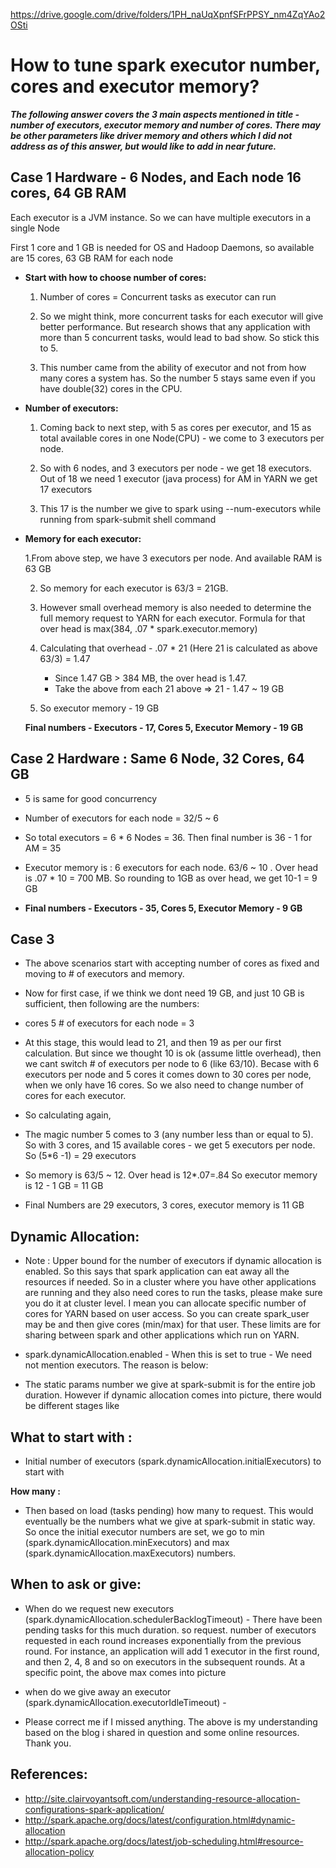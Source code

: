 https://drive.google.com/drive/folders/1PH_naUqXpnfSFrPPSY_nm4ZqYAo2OSti
# How to tune spark executor number, cores and executor memory?


***The following answer covers the 3 main aspects mentioned in title - number of executors, executor memory and number of cores.
There may be other parameters like driver memory and others which I did not address as of this answer, but would like to add in near future.***

## Case 1 Hardware - 6 Nodes, and Each node 16 cores, 64 GB RAM

Each executor is a JVM instance. So we can have multiple executors in a single Node

First 1 core and 1 GB is needed for OS and Hadoop Daemons, so available are 15 cores, 63 GB RAM for each node

-  **Start with how to choose number of cores:**

   1. Number of cores = Concurrent tasks as executor can run 

   2. So we might think, more concurrent tasks for each executor will give better performance. But research shows that
   any application with more than 5 concurrent tasks, would lead to bad show. So stick this to 5.

   3. This number came from the ability of executor and not from how many cores a system has. So the number 5 stays same
   even if you have double(32) cores in the CPU.
   
-  **Number of executors:**   

   1. Coming back to next step, with 5 as cores per executor, and 15 as total available cores in one Node(CPU) - we come to 
   3 executors per node.

   2. So with 6 nodes, and 3 executors per node - we get 18 executors. Out of 18 we need 1 executor (java process) for AM in YARN we get 17 executors

   3. This 17 is the number we give to spark using --num-executors while running from spark-submit shell command

- **Memory for each executor:**
  
  1.From above step, we have 3 executors  per node. And available RAM is 63 GB

  2. So memory for each executor is 63/3 = 21GB. 

  3. However small overhead memory is also needed to determine the full memory request to YARN for each executor.
  Formula for that over head is max(384, .07 * spark.executor.memory)

  4. Calculating that overhead - .07 * 21 (Here 21 is calculated as above 63/3)
                            = 1.47

     - Since 1.47 GB > 384 MB, the over head is 1.47.
     - Take the above from each 21 above => 21 - 1.47 ~ 19 GB

  5. So executor memory - 19 GB

  **Final numbers - Executors - 17, Cores 5, Executor Memory - 19 GB**
  
## Case 2 Hardware : Same 6 Node, 32 Cores, 64 GB

- 5 is same for good concurrency

- Number of executors for each node = 32/5 ~ 6

- So total executors = 6 * 6 Nodes = 36. Then final number is 36 - 1 for AM = 35

- Executor memory is : 6 executors for each node. 63/6 ~ 10 . Over head is .07 * 10 = 700 MB. So rounding to 1GB as over head, we get 10-1 = 9 GB

- **Final numbers - Executors - 35, Cores 5, Executor Memory - 9 GB**


## Case 3

- The above scenarios start with accepting number of cores as fixed and moving to # of executors and memory.

- Now for first case, if we think we dont need 19 GB, and just 10 GB is sufficient, then following are the numbers:

- cores 5 # of executors for each node = 3

- At this stage, this would lead to 21, and then 19 as per our first calculation. But since we thought 10 is ok (assume little overhead), then we cant switch # of executors per node to 6 (like 63/10). Becase with 6 executors per node and 5 cores it comes down to 30 cores per node, when we only have 16 cores. So we also need to change number of cores for each executor.

- So calculating again,

- The magic number 5 comes to 3 (any number less than or equal to 5). So with 3 cores, and 15 available cores - we get 5 executors per node. So (5*6 -1) = 29 executors

- So memory is 63/5 ~ 12. Over head is 12*.07=.84 So executor memory is 12 - 1 GB = 11 GB

- Final Numbers are 29 executors, 3 cores, executor memory is 11 GB


## Dynamic Allocation:

- Note : Upper bound for the number of executors if dynamic allocation is enabled. So this says that spark application can eat away all the resources if needed. So in a cluster where you have other applications are running and they also need cores to run the tasks, please make sure you do it at cluster level. I mean you can allocate specific number of cores for YARN based on user access. So you can create spark_user may be and then give cores (min/max) for that user. These limits are for sharing between spark and other applications which run on YARN.

- spark.dynamicAllocation.enabled - When this is set to true - We need not mention executors. The reason is below:

- The static params number we give at spark-submit is for the entire job duration. However if dynamic allocation comes into picture, there would be different stages like

## What to start with :

- Initial number of executors (spark.dynamicAllocation.initialExecutors) to start with

**How many :**

- Then based on load (tasks pending) how many to request. This would eventually be the numbers what we give at spark-submit in static way. So once the initial executor numbers are set, we go to min (spark.dynamicAllocation.minExecutors) and max (spark.dynamicAllocation.maxExecutors) numbers.

## When to ask or give:

- When do we request new executors (spark.dynamicAllocation.schedulerBacklogTimeout) - There have been pending tasks for this much duration. so request. number of executors requested in each round increases exponentially from the previous round. For instance, an application will add 1 executor in the first round, and then 2, 4, 8 and so on executors in the subsequent rounds. At a specific point, the above max comes into picture

- when do we give away an executor (spark.dynamicAllocation.executorIdleTimeout) -

- Please correct me if I missed anything. The above is my understanding based on the blog i shared in question and some online resources. Thank you.

## References:

- http://site.clairvoyantsoft.com/understanding-resource-allocation-configurations-spark-application/
- http://spark.apache.org/docs/latest/configuration.html#dynamic-allocation
- http://spark.apache.org/docs/latest/job-scheduling.html#resource-allocation-policy

